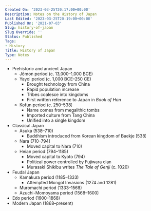 ```yaml
---
Created On: '2023-03-25T20:17:00+00:00'
Description: Notes on the History of Japan
Last Edited: '2023-03-25T20:19:00+00:00'
Published On: '2021-07-03'
Slug: history-of-japan
Slug Override: ''
Status: Published
Tags:
- History
Title: History of Japan
Type: Notes
---
```

<ul>
<li>Prehistoric and ancient Japan
<ul>
<li>Jōmon period (c. 13,000–1,000 BCE)</li>
<li>Yayoi period (c. 1,000 BCE–250 CE)
<ul>
<li>Brought technology from China</li>
<li>Rapid population increase</li>
<li>Tribes coalesce into kingdoms</li>
<li>First written reference to Japan in <em>Book of Han</em></li>
</ul></li>
<li>Kofun period (c. 250–538)
<ul>
<li>Name comes from megalithic tombs</li>
<li>Imported culture from Tang China</li>
<li>Unified into a single kingdom</li>
</ul></li>
</ul></li>
<li>Classical Japan
<ul>
<li>Asuka (538–710)
<ul>
<li>Buddhism introduced from Korean kingdom of Baekje (538)</li>
</ul></li>
<li>Nara (710–794)
<ul>
<li>Moved capital to Nara (710)</li>
</ul></li>
<li>Heian period (794–1185)
<ul>
<li>Moved capital to Kyoto (794)</li>
<li>Political power controlled by Fujiwara clan</li>
<li>Murasaki Shikibu writes <em>The Tale of Genji</em> (c. 1020)</li>
</ul></li>
</ul></li>
<li>Feudal Japan
<ul>
<li>Kamakura period (1185–1333)
<ul>
<li>Attempted Mongol Invasions (1274 and 1281)</li>
</ul></li>
<li>Muromachi period (1333–1568)</li>
<li>Azuchi-Momoyama period (1568–1600)</li>
</ul></li>
<li>Edo period (1600–1868)</li>
<li>Modern Japan (1868–present)</li>
</ul>
